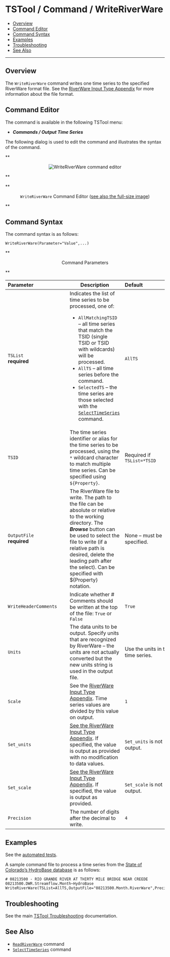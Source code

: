 # TSTool / Command / WriteRiverWare #

*   [Overview](#overview)
*   [Command Editor](#command-editor)
*   [Command Syntax](#command-syntax)
*   [Examples](#examples)
*   [Troubleshooting](#troubleshooting)
*   [See Also](#see-also)

-------------------------

## Overview ##

The `WriteRiverWare` command writes one time series to the specified RiverWare format file.
See the [RiverWare Input Type Appendix](../../datastore-ref/RiverWare/RiverWare.md)
for more information about the file format.

## Command Editor ##

The command is available in the following TSTool menu:

*   ***Commands / Output Time Series***

The following dialog is used to edit the command and illustrates the syntax of the command.

**<p style="text-align: center;">
![WriteRiverWare command editor](WriteRiverWare.png)
</p>**

**<p style="text-align: center;">
`WriteRiverWare` Command Editor (<a href="../WriteRiverWare.png">see also the full-size image</a>)
</p>**

## Command Syntax ##

The command syntax is as follows:

```text
WriteRiverWare(Parameter="Value",...)
```
**<p style="text-align: center;">
Command Parameters
</p>**

|**Parameter**&nbsp;&nbsp;&nbsp;&nbsp;&nbsp;&nbsp;&nbsp;&nbsp;&nbsp;&nbsp;&nbsp;&nbsp;&nbsp;&nbsp;&nbsp;&nbsp;&nbsp;&nbsp;&nbsp;&nbsp;&nbsp;&nbsp;&nbsp;|**Description**|**Default**&nbsp;&nbsp;&nbsp;&nbsp;&nbsp;&nbsp;&nbsp;&nbsp;&nbsp;&nbsp;&nbsp;&nbsp;&nbsp;&nbsp;&nbsp;&nbsp;&nbsp;&nbsp;&nbsp;&nbsp;&nbsp;&nbsp;&nbsp;&nbsp;&nbsp;&nbsp;&nbsp;|
|--------------|-----------------|-----------------|
|`TSList`<br>**required**|Indicates the list of time series to be processed, one of:<br><ul><li>`AllMatchingTSID` – all time series that match the TSID (single TSID or TSID with wildcards) will be processed.</li><li>`AllTS` – all time series before the command.</li><li>`SelectedTS` – the time series are those selected with the [`SelectTimeSeries`](../SelectTimeSeries/SelectTimeSeries.md) command.</li></ul> | `AllTS` |
|`TSID`|The time series identifier or alias for the time series to be processed, using the `*` wildcard character to match multiple time series.  Can be specified using `${Property}`.|Required if `TSList=*TSID`|
|`OutputFile`<br>**required**|The RiverWare file to write.  The path to the file can be absolute or relative to the working directory.  The ***Browse*** button can be used to select the file to write (if a relative path is desired, delete the leading path after the select). Can be specified with ${Property} notation.|None – must be specified.|
|`WriteHeaderComments`|Indicate whether # Comments should be written at the top of the file:  `True` or `False`|`True`|
|`Units`|The data units to be output.  Specify units that are recognized by RiverWare – the units are not actually converted but the new units string is used in the output file.|Use the units in the time series.|
|`Scale`|See the [RiverWare Input Type Appendix](../../datastore-ref/RiverWare/RiverWare.md).  Time series values are divided by this value on output.|`1`|
|`Set_units`|[See the RiverWare Input Type Appendix](../../datastore-ref/RiverWare/RiverWare.md).  If specified, the value is output as provided with no modification to data values.|`Set_units` is not output.|
|`Set_scale`|[See the RiverWare Input Type Appendix](../../datastore-ref/RiverWare/RiverWare.md).  If specified, the value is output as provided.|`Set_scale` is not output.|
|`Precision`|The number of digits after the decimal to write.|`4`|

## Examples ##

See the [automated tests](https://github.com/OpenCDSS/cdss-app-tstool-test/tree/master/test/commands/WriteRiverWare).

A sample command file to process a time series from the [State of Colorado’s HydroBase database](../../datastore-ref/CO-HydroBase/CO-HydroBase.md)
is as follows:

```text
# 08213500 - RIO GRANDE RIVER AT THIRTY MILE BRIDGE NEAR CREEDE
08213500.DWR.Streamflow.Month~HydroBase
WriteRiverWare(TSList=AllTS,OutputFile="08213500.Month.RiverWare",Precision=2)
```

## Troubleshooting ##

See the main [TSTool Troubleshooting](../../troubleshooting/troubleshooting.md) documentation.

## See Also ##

*   [`ReadRiverWare`](../ReadRiverWare/ReadRiverWare.md) command
*   [`SelectTimeSeries`](../SelectTimeSeries/SelectTimeSeries.md) command
